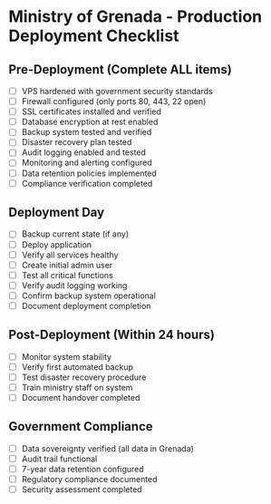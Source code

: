 # Ministry of Grenada - Production Deployment Checklist

## Pre-Deployment (Complete ALL items)
- [ ] VPS hardened with government security standards
- [ ] Firewall configured (only ports 80, 443, 22 open)
- [ ] SSL certificates installed and verified
- [ ] Database encryption at rest enabled
- [ ] Backup system tested and verified
- [ ] Disaster recovery plan tested
- [ ] Audit logging enabled and tested
- [ ] Monitoring and alerting configured
- [ ] Data retention policies implemented
- [ ] Compliance verification completed

## Deployment Day
- [ ] Backup current state (if any)
- [ ] Deploy application
- [ ] Verify all services healthy
- [ ] Create initial admin user
- [ ] Test all critical functions
- [ ] Verify audit logging working
- [ ] Confirm backup system operational
- [ ] Document deployment completion

## Post-Deployment (Within 24 hours)
- [ ] Monitor system stability
- [ ] Verify first automated backup
- [ ] Test disaster recovery procedure
- [ ] Train ministry staff on system
- [ ] Document handover completed

## Government Compliance
- [ ] Data sovereignty verified (all data in Grenada)
- [ ] Audit trail functional
- [ ] 7-year data retention configured
- [ ] Regulatory compliance documented
- [ ] Security assessment completed
